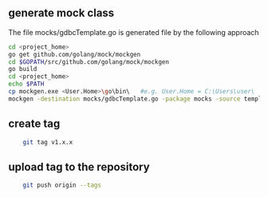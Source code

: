 

## generate mock class
The file mocks/gdbcTemplate.go is generated file by the following approach  
```bash
cd <project_home>
go get github.com/golang/mock/mockgen
cd $GOPATH/src/github.com/golang/mock/mockgen
go build
cd <project_home>
echo $PATH
cp mockgen.exe <User.Home>\go\bin\   #e.g. User.Home = C:\Users\user\
mockgen -destination mocks/gdbcTemplate.go -package mocks -source template/gdbcTemplate.go

```

## create tag

```bash
    git tag v1.x.x
```

## upload tag to the repository
```bash
    git push origin --tags
```


